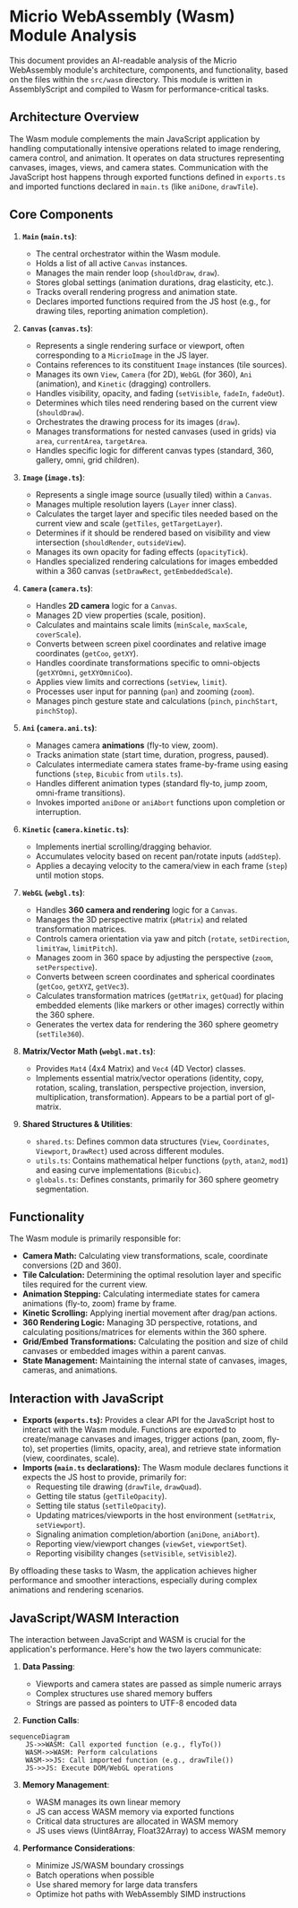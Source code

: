 # Micrio WebAssembly (Wasm) Module Analysis

This document provides an AI-readable analysis of the Micrio WebAssembly module's architecture, components, and functionality, based on the files within the `src/wasm` directory. This module is written in AssemblyScript and compiled to Wasm for performance-critical tasks.

## Architecture Overview

The Wasm module complements the main JavaScript application by handling computationally intensive operations related to image rendering, camera control, and animation. It operates on data structures representing canvases, images, views, and camera states. Communication with the JavaScript host happens through exported functions defined in `exports.ts` and imported functions declared in `main.ts` (like `aniDone`, `drawTile`).

## Core Components

1.  **`Main` (`main.ts`)**:
    *   The central orchestrator within the Wasm module.
    *   Holds a list of all active `Canvas` instances.
    *   Manages the main render loop (`shouldDraw`, `draw`).
    *   Stores global settings (animation durations, drag elasticity, etc.).
    *   Tracks overall rendering progress and animation state.
    *   Declares imported functions required from the JS host (e.g., for drawing tiles, reporting animation completion).

2.  **`Canvas` (`canvas.ts`)**:
    *   Represents a single rendering surface or viewport, often corresponding to a `MicrioImage` in the JS layer.
    *   Contains references to its constituent `Image` instances (tile sources).
    *   Manages its own `View`, `Camera` (for 2D), `WebGL` (for 360), `Ani` (animation), and `Kinetic` (dragging) controllers.
    *   Handles visibility, opacity, and fading (`setVisible`, `fadeIn`, `fadeOut`).
    *   Determines which tiles need rendering based on the current view (`shouldDraw`).
    *   Orchestrates the drawing process for its images (`draw`).
    *   Manages transformations for nested canvases (used in grids) via `area`, `currentArea`, `targetArea`.
    *   Handles specific logic for different canvas types (standard, 360, gallery, omni, grid children).

3.  **`Image` (`image.ts`)**:
    *   Represents a single image source (usually tiled) within a `Canvas`.
    *   Manages multiple resolution layers (`Layer` inner class).
    *   Calculates the target layer and specific tiles needed based on the current view and scale (`getTiles`, `getTargetLayer`).
    *   Determines if it should be rendered based on visibility and view intersection (`shouldRender`, `outsideView`).
    *   Manages its own opacity for fading effects (`opacityTick`).
    *   Handles specialized rendering calculations for images embedded within a 360 canvas (`setDrawRect`, `getEmbeddedScale`).

4.  **`Camera` (`camera.ts`)**:
    *   Handles **2D camera** logic for a `Canvas`.
    *   Manages 2D view properties (scale, position).
    *   Calculates and maintains scale limits (`minScale`, `maxScale`, `coverScale`).
    *   Converts between screen pixel coordinates and relative image coordinates (`getCoo`, `getXY`).
    *   Handles coordinate transformations specific to omni-objects (`getXYOmni`, `getXYOmniCoo`).
    *   Applies view limits and corrections (`setView`, `limit`).
    *   Processes user input for panning (`pan`) and zooming (`zoom`).
    *   Manages pinch gesture state and calculations (`pinch`, `pinchStart`, `pinchStop`).

5.  **`Ani` (`camera.ani.ts`)**:
    *   Manages camera **animations** (fly-to view, zoom).
    *   Tracks animation state (start time, duration, progress, paused).
    *   Calculates intermediate camera states frame-by-frame using easing functions (`step`, `Bicubic` from `utils.ts`).
    *   Handles different animation types (standard fly-to, jump zoom, omni-frame transitions).
    *   Invokes imported `aniDone` or `aniAbort` functions upon completion or interruption.

6.  **`Kinetic` (`camera.kinetic.ts`)**:
    *   Implements inertial scrolling/dragging behavior.
    *   Accumulates velocity based on recent pan/rotate inputs (`addStep`).
    *   Applies a decaying velocity to the camera/view in each frame (`step`) until motion stops.

7.  **`WebGL` (`webgl.ts`)**:
    *   Handles **360 camera and rendering** logic for a `Canvas`.
    *   Manages the 3D perspective matrix (`pMatrix`) and related transformation matrices.
    *   Controls camera orientation via yaw and pitch (`rotate`, `setDirection`, `limitYaw`, `limitPitch`).
    *   Manages zoom in 360 space by adjusting the perspective (`zoom`, `setPerspective`).
    *   Converts between screen coordinates and spherical coordinates (`getCoo`, `getXYZ`, `getVec3`).
    *   Calculates transformation matrices (`getMatrix`, `getQuad`) for placing embedded elements (like markers or other images) correctly within the 360 sphere.
    *   Generates the vertex data for rendering the 360 sphere geometry (`setTile360`).

8.  **Matrix/Vector Math (`webgl.mat.ts`)**:
    *   Provides `Mat4` (4x4 Matrix) and `Vec4` (4D Vector) classes.
    *   Implements essential matrix/vector operations (identity, copy, rotation, scaling, translation, perspective projection, inversion, multiplication, transformation). Appears to be a partial port of gl-matrix.

9.  **Shared Structures & Utilities**:
    *   `shared.ts`: Defines common data structures (`View`, `Coordinates`, `Viewport`, `DrawRect`) used across different modules.
    *   `utils.ts`: Contains mathematical helper functions (`pyth`, `atan2`, `mod1`) and easing curve implementations (`Bicubic`).
    *   `globals.ts`: Defines constants, primarily for 360 sphere geometry segmentation.

## Functionality

The Wasm module is primarily responsible for:

*   **Camera Math:** Calculating view transformations, scale, coordinate conversions (2D and 360).
*   **Tile Calculation:** Determining the optimal resolution layer and specific tiles required for the current view.
*   **Animation Stepping:** Calculating intermediate states for camera animations (fly-to, zoom) frame by frame.
*   **Kinetic Scrolling:** Applying inertial movement after drag/pan actions.
*   **360 Rendering Logic:** Managing 3D perspective, rotations, and calculating positions/matrices for elements within the 360 sphere.
*   **Grid/Embed Transformations:** Calculating the position and size of child canvases or embedded images within a parent canvas.
*   **State Management:** Maintaining the internal state of canvases, images, cameras, and animations.

## Interaction with JavaScript

*   **Exports (`exports.ts`):** Provides a clear API for the JavaScript host to interact with the Wasm module. Functions are exported to create/manage canvases and images, trigger actions (pan, zoom, fly-to), set properties (limits, opacity, area), and retrieve state information (view, coordinates, scale).
*   **Imports (`main.ts` declarations):** The Wasm module declares functions it expects the JS host to provide, primarily for:
    *   Requesting tile drawing (`drawTile`, `drawQuad`).
    *   Getting tile status (`getTileOpacity`).
    *   Setting tile status (`setTileOpacity`).
    *   Updating matrices/viewports in the host environment (`setMatrix`, `setViewport`).
    *   Signaling animation completion/abortion (`aniDone`, `aniAbort`).
    *   Reporting view/viewport changes (`viewSet`, `viewportSet`).
    *   Reporting visibility changes (`setVisible`, `setVisible2`).

By offloading these tasks to Wasm, the application achieves higher performance and smoother interactions, especially during complex animations and rendering scenarios.

## JavaScript/WASM Interaction

The interaction between JavaScript and WASM is crucial for the application's performance. Here's how the two layers communicate:

1. **Data Passing**:
   - Viewports and camera states are passed as simple numeric arrays
   - Complex structures use shared memory buffers
   - Strings are passed as pointers to UTF-8 encoded data

2. **Function Calls**:
```mermaid
sequenceDiagram
    JS->>WASM: Call exported function (e.g., flyTo())
    WASM->>WASM: Perform calculations
    WASM->>JS: Call imported function (e.g., drawTile())
    JS->>JS: Execute DOM/WebGL operations
```

3. **Memory Management**:
   - WASM manages its own linear memory
   - JS can access WASM memory via exported functions
   - Critical data structures are allocated in WASM memory
   - JS uses views (Uint8Array, Float32Array) to access WASM memory

4. **Performance Considerations**:
   - Minimize JS/WASM boundary crossings
   - Batch operations when possible
   - Use shared memory for large data transfers
   - Optimize hot paths with WebAssembly SIMD instructions
